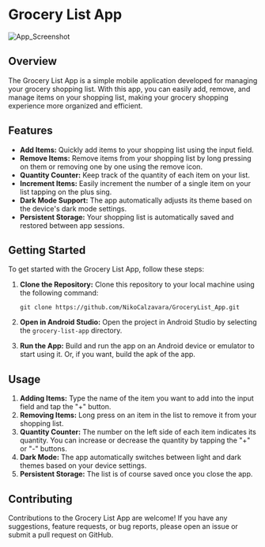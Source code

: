 # Grocery List App

![App_Screenshot](https://github.com/NikoCalzavara/GroceryList_App/assets/140706412/473469e7-1ab3-4530-89d9-c8d862c671c5)

## Overview
The Grocery List App is a simple mobile application developed for managing your grocery shopping list. With this app, you can easily add, remove, and manage items on your shopping list, making your grocery shopping experience more organized and efficient.

## Features
- **Add Items:** Quickly add items to your shopping list using the input field.
- **Remove Items:** Remove items from your shopping list by long pressing on them or removing one by one using the remove icon.
- **Quantity Counter:** Keep track of the quantity of each item on your list.
- **Increment Items:** Easily increment the number of a single item on your list tapping on the plus sing.
- **Dark Mode Support:** The app automatically adjusts its theme based on the device's dark mode settings.
- **Persistent Storage:** Your shopping list is automatically saved and restored between app sessions.

## Getting Started
To get started with the Grocery List App, follow these steps:

1. **Clone the Repository:** Clone this repository to your local machine using the following command:
   ```
   git clone https://github.com/NikoCalzavara/GroceryList_App.git
   ```

2. **Open in Android Studio:** Open the project in Android Studio by selecting the `grocery-list-app` directory.

3. **Run the App:** Build and run the app on an Android device or emulator to start using it. Or, if you want, build the apk of the app.

## Usage
1. **Adding Items:** Type the name of the item you want to add into the input field and tap the "+" button.
2. **Removing Items:** Long press on an item in the list to remove it from your shopping list.
3. **Quantity Counter:** The number on the left side of each item indicates its quantity. You can increase or decrease the quantity by tapping the "+" or "-" buttons.
4. **Dark Mode:** The app automatically switches between light and dark themes based on your device settings.
5. **Persistent Storage:** The list is of course saved once you close the app.

## Contributing
Contributions to the Grocery List App are welcome! If you have any suggestions, feature requests, or bug reports, please open an issue or submit a pull request on GitHub.
